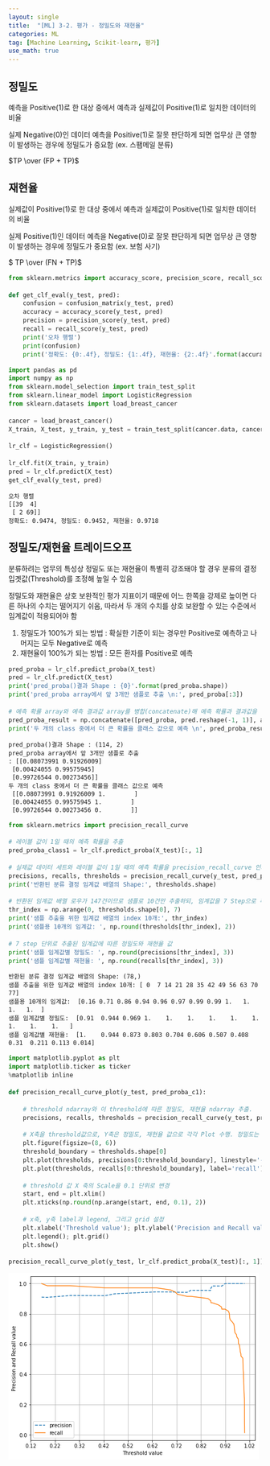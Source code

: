 ```yaml
---
layout: single
title:  "[ML] 3-2. 평가 - 정밀도와 재현율"
categories: ML
tag: [Machine Learning, Scikit-learn, 평가]
use_math: true
---
```


## 정밀도
예측을 Positive(1)로 한 대상 중에서 예측과 실제값이 Positive(1)로 일치한 데이터의 비율

실제 Negative(0)인 데이터 예측을 Positive(1)로 잘못 판단하게 되면 업무상 큰 영향이 발생하는 경우에 정밀도가 중요함 (ex. 스팸메일 분류)

$TP \over (FP + TP)$


## 재현율
실제값이 Positive(1)로 한 대상 중에서 예측과 실제값이 Positive(1)로 일치한 데이터의 비율

실제 Positive(1)인 데이터 예측을 Negative(0)로 잘못 판단하게 되면 업무상 큰 영향이 발생하는 경우에 정밀도가 중요함 (ex. 보험 사기)

$ TP \over (FN + TP)$


```python
from sklearn.metrics import accuracy_score, precision_score, recall_score, confusion_matrix

def get_clf_eval(y_test, pred):
    confusion = confusion_matrix(y_test, pred)
    accuracy = accuracy_score(y_test, pred)
    precision = precision_score(y_test, pred)
    recall = recall_score(y_test, pred)
    print('오차 행렬')
    print(confusion)
    print('정확도: {0:.4f}, 정밀도: {1:.4f}, 재현율: {2:.4f}'.format(accuracy, precision, recall))
```


```python
import pandas as pd
import numpy as np
from sklearn.model_selection import train_test_split
from sklearn.linear_model import LogisticRegression
from sklearn.datasets import load_breast_cancer

cancer = load_breast_cancer()
X_train, X_test, y_train, y_test = train_test_split(cancer.data, cancer.target, test_size = 0.2, random_state=120)

lr_clf = LogisticRegression()

lr_clf.fit(X_train, y_train)
pred = lr_clf.predict(X_test)
get_clf_eval(y_test, pred)
```

    오차 행렬
    [[39  4]
     [ 2 69]]
    정확도: 0.9474, 정밀도: 0.9452, 재현율: 0.9718
    
    

## 정밀도/재현율 트레이드오프
분류하려는 업무의 특성상 정밀도 또는 재현율이 특별히 강조돼야 할 경우 분류의 결정 입곗값(Threshold)를 조정해 높일 수 있음

정밀도와 재현율은 상호 보완적인 평가 지표이기 때문에 어느 한쪽을 강제로 높이면 다른 하나의 수치는 떨어지기 쉬움, 따라서 두 개의 수치를 상호 보완할 수 있는 수준에서 임계값이 적용되어야 함

1. 정밀도가 100%가 되는 방법 : 확실한 기준이 되는 경우만 Positive로 예측하고 나머지는 모두 Negative로 예측
2. 재현율이 100%가 되는 방법 : 모든 환자를 Positive로 예측


```python
pred_proba = lr_clf.predict_proba(X_test)
pred = lr_clf.predict(X_test)
print('pred_proba()결과 Shape : {0}'.format(pred_proba.shape))
print('pred_proba array에서 앞 3개만 샘플로 추출 \n:', pred_proba[:3])

# 예측 확률 array와 예측 결과값 array를 병합(concatenate)해 예측 확률과 결과값을 한눈에 확인
pred_proba_result = np.concatenate([pred_proba, pred.reshape(-1, 1)], axis=1)
print('두 개의 class 중에서 더 큰 확률을 클래스 값으로 예측 \n', pred_proba_result[:3])
```

    pred_proba()결과 Shape : (114, 2)
    pred_proba array에서 앞 3개만 샘플로 추출 
    : [[0.08073991 0.91926009]
     [0.00424055 0.99575945]
     [0.99726544 0.00273456]]
    두 개의 class 중에서 더 큰 확률을 클래스 값으로 예측 
     [[0.08073991 0.91926009 1.        ]
     [0.00424055 0.99575945 1.        ]
     [0.99726544 0.00273456 0.        ]]
    


```python
from sklearn.metrics import precision_recall_curve

# 레이블 값이 1일 때의 예측 확률을 추출
pred_proba_class1 = lr_clf.predict_proba(X_test)[:, 1]

# 실제값 데이터 세트와 레이블 값이 1일 때의 예측 확률을 precision_recall_curve 인자로 입력
precisions, recalls, thresholds = precision_recall_curve(y_test, pred_proba_class1)
print('반환된 분류 결정 임계값 배열의 Shape:', thresholds.shape)

# 반환된 임계값 배열 로우가 147건이므로 샘플로 10건만 추출하되, 임계값을 7 Step으로 추출.
thr_index = np.arange(0, thresholds.shape[0], 7)
print('샘플 추출을 위한 임계값 배열의 index 10개:', thr_index)
print('샘플용 10개의 임계값: ', np.round(thresholds[thr_index], 2))

# 7 step 단위로 추출된 임계값에 따른 정밀도와 재현율 값
print('샘플 임계값별 정밀도: ', np.round(precisions[thr_index], 3))
print('샘플 임계값별 재현율: ', np.round(recalls[thr_index], 3))
```

    반환된 분류 결정 임계값 배열의 Shape: (78,)
    샘플 추출을 위한 임계값 배열의 index 10개: [ 0  7 14 21 28 35 42 49 56 63 70 77]
    샘플용 10개의 임계값:  [0.16 0.71 0.86 0.94 0.96 0.97 0.99 0.99 1.   1.   1.   1.  ]
    샘플 임계값별 정밀도:  [0.91  0.944 0.969 1.    1.    1.    1.    1.    1.    1.    1.    1.   ]
    샘플 임계값별 재현율:  [1.    0.944 0.873 0.803 0.704 0.606 0.507 0.408 0.31  0.211 0.113 0.014]
    


```python
import matplotlib.pyplot as plt
import matplotlib.ticker as ticker
%matplotlib inline

def precision_recall_curve_plot(y_test, pred_proba_c1):
    
    # threshold ndarray와 이 threshold에 따른 정밀도, 재현율 ndarray 추출.
    precisions, recalls, thresholds = precision_recall_curve(y_test, pred_proba_c1)
    
    # X축을 threshold값으로, Y축은 정밀도, 재현율 값으로 각각 Plot 수행. 정밀도는 점선으로 표시
    plt.figure(figsize=(8, 6))
    threshold_boundary = thresholds.shape[0]
    plt.plot(thresholds, precisions[0:threshold_boundary], linestyle='--', label='precision')
    plt.plot(thresholds, recalls[0:threshold_boundary], label='recall')
    
    # threshold 값 X 축의 Scale을 0.1 단위로 변경
    start, end = plt.xlim()
    plt.xticks(np.round(np.arange(start, end, 0.1), 2))
    
    # x축, y축 label과 legend, 그리고 grid 설정
    plt.xlabel('Threshold value'); plt.ylabel('Precision and Recall value')
    plt.legend(); plt.grid()
    plt.show()
    
precision_recall_curve_plot(y_test, lr_clf.predict_proba(X_test)[:, 1])
```


    
![](/images/20230707_1.png)
    


